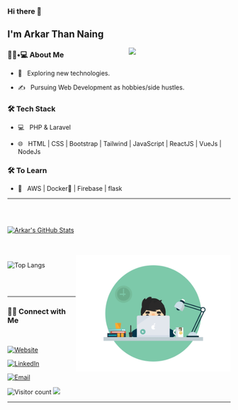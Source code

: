 ### Hi there 👋<h2> I'm Arkar Than Naing</h2>

<img align='right' src="https://media.giphy.com/media/M9gbBd9nbDrOTu1Mqx/giphy.gif" width="230">

<h3> 👨🏻•💻 About Me </h3>



- 🤔 &nbsp; Exploring new technologies.

- ✍️ &nbsp; Pursuing Web Development as hobbies/side hustles.



<h3>🛠 Tech Stack</h3>


- 💻 &nbsp; PHP & Laravel

- 🌐 &nbsp; HTML | CSS | Bootstrap | Tailwind | JavaScript | ReactJS | VueJs | NodeJs

<!--

- 🛢 &nbsp; MySQL | MongoDB

- 🔧 &nbsp; Git

- 🖥 &nbsp; Illustrator| Photoshop

-->



<h3>🛠 To Learn</h3>

- 🔧 &nbsp; AWS | Docker🐳 | Firebase | flask

<hr>



<br/><br/>

[![Arkar's GitHub Stats](https://github-readme-stats.vercel.app/api?username=arkarthannaing19&show_icons=true)](https://github.com/arkarthannaing19)

<br/>

<br/>

<img src="https://github.com/nirala69/nirala69/blob/master/70804f7e25b11f29db904f2fa7b4cd9d.gif" width="350" align='right'>

![Top Langs](https://github-readme-stats.vercel.app/api/top-langs/?username=arkarthannaing19&show_icons=true)

<br><br>



<hr>



<h3> 🤝🏻 Connect with Me </h3>

<br>



<p align="center">

<a href="#"><img alt="Website" src="https://img.shields.io/badge/aktn.netlify.app-black?style=flat-square&logo=google-chrome"></a>

<a href="https://www.linkedin.com/in/arkar-than-naing/"><img alt="LinkedIn" src="https://img.shields.io/badge/LinkedIn-ArkarThanNaing-blue?style=flat-square&logo=linkedin"></a>

<a href="mailto:arkarthannaing1@gmail.com"><img alt="Email" src="https://img.shields.io/badge/Email-arkarthannaing19@gmail.com-blue?style=flat-square&logo=gmail"></a>

</p>





![Visitor count](https://visitor-badge.laobi.icu/badge?page_id=shivam0110.shivam0110)   <img src="https://media.giphy.com/media/dxn6fRlTIShoeBr69N/giphy.gif" width="30">





<hr>


